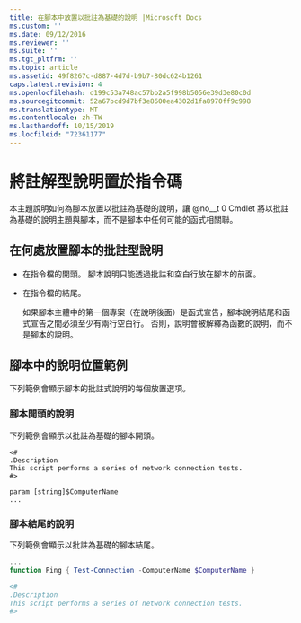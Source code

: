 ```yaml
---
title: 在腳本中放置以批註為基礎的說明 |Microsoft Docs
ms.custom: ''
ms.date: 09/12/2016
ms.reviewer: ''
ms.suite: ''
ms.tgt_pltfrm: ''
ms.topic: article
ms.assetid: 49f8267c-d887-4d7d-b9b7-80dc624b1261
caps.latest.revision: 4
ms.openlocfilehash: d199c53a748ac57bb2a5f998b5056e39d3e80c0d
ms.sourcegitcommit: 52a67bcd9d7bf3e8600ea4302d1fa8970ff9c998
ms.translationtype: MT
ms.contentlocale: zh-TW
ms.lasthandoff: 10/15/2019
ms.locfileid: "72361177"
---
```

# <a name="placing-comment-based-help-in-scripts"></a>將註解型說明置於指令碼

本主題說明如何為腳本放置以批註為基礎的說明，讓 @no__t 0 Cmdlet 將以批註為基礎的說明主題與腳本，而不是腳本中任何可能的函式相關聯。

## <a name="where-to-place-comment-based-help-for-a-script"></a>在何處放置腳本的批註型說明

- 在指令檔的開頭。 腳本說明只能透過批註和空白行放在腳本的前面。

- 在指令檔的結尾。

  如果腳本主體中的第一個專案（在說明後面）是函式宣告，腳本說明結尾和函式宣告之間必須至少有兩行空白行。 否則，說明會被解釋為函數的說明，而不是腳本的說明。

## <a name="examples-of-help-placement-in-a-script"></a>腳本中的說明位置範例

 下列範例會顯示腳本的批註式說明的每個放置選項。

### <a name="help-at-the-beginning-of-a-script"></a>腳本開頭的說明

 下列範例會顯示以批註為基礎的腳本開頭。

```
<#
.Description
This script performs a series of network connection tests.
#>

param [string]$ComputerName
...
```

### <a name="help-at-the-end-of-a-script"></a>腳本結尾的說明

 下列範例會顯示以批註為基礎的腳本結尾。

```powershell
...
function Ping { Test-Connection -ComputerName $ComputerName }

<#
.Description
This script performs a series of network connection tests.
#>

```